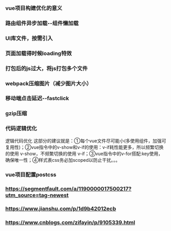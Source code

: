 ### vue项目构建优化的意义

### 路由组件异步加载--组件懒加载   

### UI库文件，按需引入

### 页面加载得时候loading特效

### 打包后的js过大，将js打包多个文件

### webpack压缩图片（减少图片大小）

### 移动端点击延迟--fastclick

### gzip压缩

### 代码逻辑优化
逻辑代码优化
这部分的建议就是：①每个vue文件尽可能小(多使用组件，加强可复用性)；②vue指令中的v-show和v-if的使用：v-if耗性能更多，所以频繁切换的使用 v-show，不频繁切换的使用 v-if；③vue指令中的v-for搭配:key使用，确保唯一性；④样式表css务必加scoped以防止干扰。。。
### vue项目配置postcss

### https://segmentfault.com/a/1190000017500217?utm_source=tag-newest

### https://www.jianshu.com/p/1d9b42012ecb

### https://www.cnblogs.com/zifayin/p/9105339.html